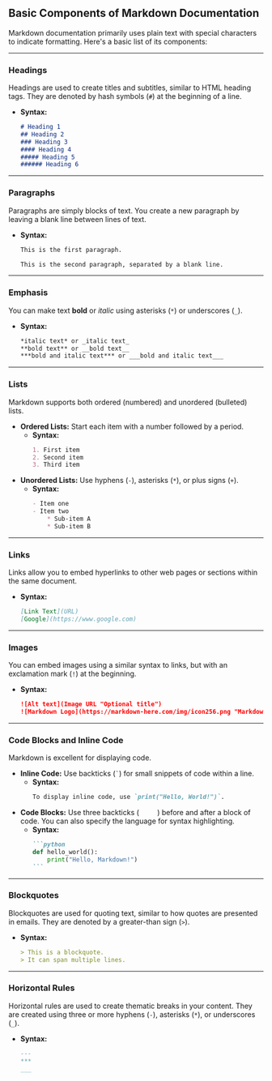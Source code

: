 ## Basic Components of Markdown Documentation

Markdown documentation primarily uses plain text with special characters to indicate formatting. Here's a basic list of its components:

-----

### Headings

Headings are used to create titles and subtitles, similar to HTML heading tags. They are denoted by hash symbols (`#`) at the beginning of a line.

  * **Syntax:**
    ```markdown
    # Heading 1
    ## Heading 2
    ### Heading 3
    #### Heading 4
    ##### Heading 5
    ###### Heading 6
    ```

-----

### Paragraphs

Paragraphs are simply blocks of text. You create a new paragraph by leaving a blank line between lines of text.

  * **Syntax:**
    ```markdown
    This is the first paragraph.

    This is the second paragraph, separated by a blank line.
    ```

-----

### Emphasis

You can make text **bold** or *italic* using asterisks (`*`) or underscores (`_`).

  * **Syntax:**
    ```markdown
    *italic text* or _italic text_
    **bold text** or __bold text__
    ***bold and italic text*** or ___bold and italic text___
    ```

-----

### Lists

Markdown supports both ordered (numbered) and unordered (bulleted) lists.

  * **Ordered Lists:** Start each item with a number followed by a period.
      * **Syntax:**
        ```markdown
        1. First item
        2. Second item
        3. Third item
        ```
  * **Unordered Lists:** Use hyphens (`-`), asterisks (`*`), or plus signs (`+`).
      * **Syntax:**
        ```markdown
        - Item one
        - Item two
            * Sub-item A
            * Sub-item B
        ```

-----

### Links

Links allow you to embed hyperlinks to other web pages or sections within the same document.

  * **Syntax:**
    ```markdown
    [Link Text](URL)
    [Google](https://www.google.com)
    ```

-----

### Images

You can embed images using a similar syntax to links, but with an exclamation mark (`!`) at the beginning.

  * **Syntax:**
    ```markdown
    ![Alt text](Image URL "Optional title")
    ![Markdown Logo](https://markdown-here.com/img/icon256.png "Markdown Icon")
    ```

-----

### Code Blocks and Inline Code

Markdown is excellent for displaying code.

  * **Inline Code:** Use backticks (`` ` ``) for small snippets of code within a line.
      * **Syntax:**
        ```markdown
        To display inline code, use `print("Hello, World!")`.
        ```
  * **Code Blocks:** Use three backticks (`     `) before and after a block of code. You can also specify the language for syntax highlighting.
      * **Syntax:**
        ````markdown
        ```python
        def hello_world():
            print("Hello, Markdown!")
        ```
        ````

-----

### Blockquotes

Blockquotes are used for quoting text, similar to how quotes are presented in emails. They are denoted by a greater-than sign (`>`).

  * **Syntax:**
    ```markdown
    > This is a blockquote.
    > It can span multiple lines.
    ```

-----

### Horizontal Rules

Horizontal rules are used to create thematic breaks in your content. They are created using three or more hyphens (`-`), asterisks (`*`), or underscores (`_`).

  * **Syntax:**
    ```markdown
    ---
    ***
    ___
    ```